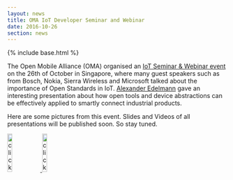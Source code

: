 ```yaml
---
layout: news
title: OMA IoT Developer Seminar and Webinar
date: 2016-10-26
section: news
---
```


{% include base.html %}

The Open Mobile Alliance (OMA) organised an <a href="http://www.marketwired.com/press-release/agenda-announced-for-omas-iot-developer-seminar-and-webinar-2166568.htm">IoT Seminar & Webinar event</a> on the 26th of October in Singapore, where many guest speakers such as from Bosch, Nokia, Sierra Wireless and Microsoft talked about the importance of Open Standards in IoT. <a href="mailto:alexander.edelmann@bosch-si.com" target="_top"> 
Alexander Edelmann</a> gave an interesting presentation about how open tools and device abstractions can be effectively applied to smartly connect industrial products. 

Here are some pictures from this event. Slides and Videos of all presentations will be published soon. So stay tuned. 

<a href="{{ $base}}/img/news/IoTDeveloperDays/IoTSeminarAgenda.png" rel="prettyPhoto" title="IoT Developer Days Seminar Agenda">
<img src="{{ $base}}/img/news/IoTDeveloperDays/IoTSeminarAgenda.png" style="width:15%;height15%;margin-top:0px;" title="click to view higher resolution"/>
</a>
<a href="{{ $base}}/img/news/IoTDeveloperDays/IMG_0439.jpg" rel="prettyPhoto" title="Vorto Presentation">
<img src="{{ $base}}/img/news/IoTDeveloperDays/IMG_0439.jpg" style="width:15%;height15%;margin-top:0px;" title="click to view higher resolution"/>
</a>